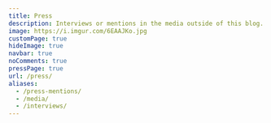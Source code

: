 ```yaml
---
title: Press
description: Interviews or mentions in the media outside of this blog. 📰️
image: https://i.imgur.com/6EAAJKo.jpg
customPage: true
hideImage: true
navbar: true
noComments: true
pressPage: true
url: /press/
aliases:
  - /press-mentions/
  - /media/
  - /interviews/
---
```

